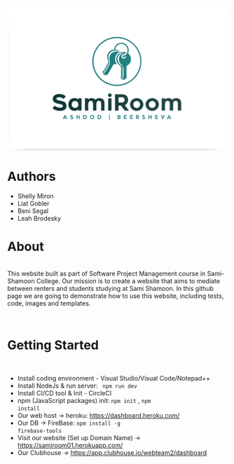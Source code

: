 ![Image](https://github.com/Shelly875/SPM-webteam1-SamiRoom/blob/master/src/images/Logos/SamiRoom-Logo.png)


<h1>Authors</h1>

* Shelly Miron
* Liat Gobler
* Beni Segal
* Leah Brodesky

<p>
<h1>
  About
</h1>

<br></h4>This website built as part of Software Project Management course in Sami-Shamoon College.
Our mission is to create a website that aims to mediate between renters and students studying at Sami Shamoon.
In this github page we are going to demonstrate how to use this website, including tests, code, images and templates. </h4>
</p>

<p>
<br><h1>Getting Started</h1> </br> 

* Install coding environment - Visual Studio/Visual Code/Notepad++ 
* Install NodeJs & run server: <code> npm run dev </code>
* Install CI/CD tool & Init - CircleCI
* npm (JavaScript packages) init: <code>npm init</code> , <code>npm install </code>
* Our web host -> heroku: https://dashboard.heroku.com/
* Our DB -> FireBase: <code>npm install -g firebase-tools</code>
* Visit our website (Set up Domain Name) -> https://samiroom01.herokuapp.com/
* Our Clubhouse -> https://app.clubhouse.io/webteam2/dashboard


</p>



